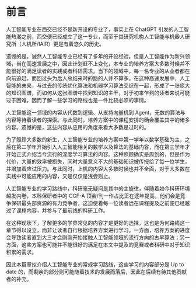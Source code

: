 # 前言

人工智能专业在西交已经不是新开设的专业了，事实上在 ChatGPT 引发的人工智能热潮之前，西交便已经成立了这一专业，而至于其研究机构人工智能与机器人研究所（人机所/IAIR）更是有着悠久的历史。

遗憾的是，诚然人工智能专业已经有了多年的开设经验，但是人工智能作为新兴领域，尚在高速发展之中，因此计划赶不上变化，本专业的培养方案大多数时候并不能很好的满足读者的实践或者科研需求。当下的领域中，每一名专业的从业者都在向前追赶，而回过头为后人总结来时的路的人并不算多。在这种高速发展中，人工智能的未来，与过去的传统优化算法和机器学习算法交织在一起，形成了一张庞大的知识图谱，而如何从这张图谱中找到知识的主干，对于初来乍到的读者来说可能过于困难，因而了解一些学习的路线也是一件比较必须的事情。

人工智能这一领域的内容从代数到逻辑、从支持向量机到 Agent，无数的算法与内容等待着读者的探索。与此同时，培养方案中的课程安排的确会覆盖其中的诸多内容。遗憾的是，这些内容从应用的角度来看大多数是过时的。

为了照顾大多数的新生，人工智能专业的培养方案中第一学年以数学基础为主，之后在第二学年开始引入人工智能相关的数学以及算法的基础内容，而在第三学年才开始正式介绍当今流行的深度学习算法的内容。这种照顾确实是周到的，但是作为代价，大量的效率被损失，同时大量意义不大的基础知识被传授给了每一位学生，并增加着应试压力。与此同时，上机的内容大多数时候也并不全面，对于大多数在实践中可能应用的内容，又是仅仅是浅尝则止。

人工智能专业的学习路线中，科研毫无疑问是其中的主旋律，伴随着如今科研环境越发内卷，本科保研者中的 CCF-A 顶会/刊一作占比正在逐年提高，他们会是竞争保研最头部资源的有力竞争者，这迫使着每一位读者远在课程提及之前便已经越过了课程内容，并参与了最前线的科研工作。

在这种现状下，了解更多的学界常见的内容才是更好的选择，这也是为何路线这一章节得以设立，而非让读者自行根据培养方案进行学习。一方面，培养方案的进度会导致读者直到大三才会刚刚开始接触人工智能领域的流行方向的古早算法；另一方面，这些方案也可能并不能很好的满足在本文中提及的竞赛或者科研中对于知识积累的需求。

因此本篇章拟介绍人工智能专业的常规学习路线，这些学习的内容部分是 Up to date 的，而剩余的部分则可能随着技术的发展而落后，因此在后续有待其他贡献者的补充。